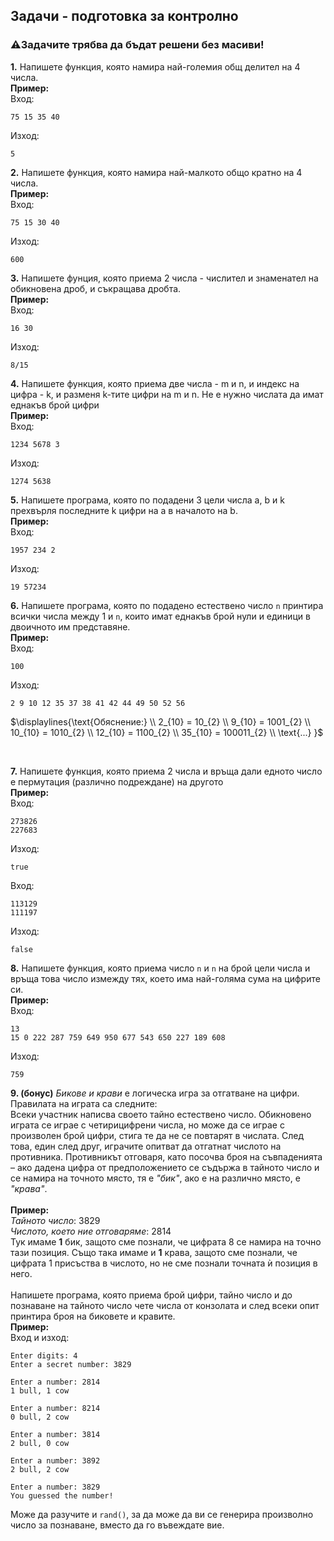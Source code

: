 ## Задачи - подготовка за контролно
### ⚠️Задачите трябва да бъдат решени без масиви!

**1.** Напишете функция, която намира най-големия общ делител на 4 числа.
</br>
**Пример:**
</br>
Вход:
```
75 15 35 40
```
Изход:
```
5
```
**2.** Напишете функция, която намира най-малкото общо кратно на 4 числа.
</br>
**Пример:**
</br>
Вход:
```
75 15 30 40
```
Изход:
```
600
```
**3.** Напишете фунция, която приема 2 числа - числител и знаменател на обикновена дроб, и съкращава дробта.
</br>
**Пример:**
</br>
Вход:
```
16 30
```
Изход:
```
8/15
```
**4.** Напишете функция, която приема две числа - m и n, и индекс на цифра - k, и разменя k-тите цифри на m и n. Не е нужно числата да имат еднакъв брой цифри
</br>
**Пример:**
</br>
Вход:
```
1234 5678 3
```
Изход:
```
1274 5638
```
**5.** Напишете програма, която по подадени 3 цели числа a, b и k прехвърля последните k цифри на a в началото на b.
</br>
**Пример:**
</br>
Вход:
```
1957 234 2
```
Изход:
```
19 57234
```
**6.** Напишете програма, която по подадено естествено число ```n``` принтира всички числа между 1 и ```n```, които имат еднакъв брой 
нули и единици в двоичното им представяне.
</br>
**Пример:**
</br>
Вход:
```
100
```
Изход:
```
2 9 10 12 35 37 38 41 42 44 49 50 52 56
```

$`\displaylines{\text{Обяснение:} \\ 2_{10} = 10_{2} \\  
9_{10} = 1001_{2} \\  
10_{10} = 1010_{2} \\
12_{10} = 1100_{2} \\
35_{10} = 100011_{2} \\
\text{...}
}`$

</br>

**7.** Напишете функция, която приема 2 числа и връща дали едното число е пермутация (различно подреждане) на другото
</br>
**Пример:**
</br>
Вход:
```
273826
227683
```
Изход:
```
true
```
Вход:
```
113129
111197
```
Изход:
```
false
```
**8.** Напишете функция, която приема число ```n``` и ```n``` на брой цели числа и връща това число измежду тях, което има най-голяма сума на цифрите си.
</br>
**Пример:**
</br>
Вход:
```
13
15 0 222 287 759 649 950 677 543 650 227 189 608
```
Изход:
```
759
```
**9. (бонус)** *Бикове и крави* е логическа игра за отгатване на цифри. Правилата на играта са следните: </br>
Всеки участник написва своето тайно естествено число. Обикновено играта се играе с четирицифрени числа, но може да се играе с произволен брой цифри, стига те да не се повтарят в числата. След това, един след друг, играчите опитват да отгатнат числото на противника. Противникът отговаря, като посочва броя на съвпаденията – ако дадена цифра от предположението се съдържа в тайното число и се намира на точното място, тя е *"бик"*, ако е на различно място, е *"крава"*. </br> </br>
**Пример:** </br>
*Тайното число*: 3829 </br>
*Числото, което ние отговаряме*: 2814 </br>
Тук имаме **1** бик, защото сме познали, че цифрата 8 се намира на точно тази позиция. Също така имаме и **1** крава, защото сме познали, че цифрата 1 присъства в числото, но не сме познали точната ѝ позиция в него. </br> </br>
Напишете програма, която приема брой цифри, тайно число и до познаване на тайното число чете числа от конзолата и след всеки опит принтира броя на биковете и кравите. </br>
**Пример:** </br>
Вход и изход:
```
Enter digits: 4
Enter a secret number: 3829

Enter a number: 2814
1 bull, 1 cow

Enter a number: 8214
0 bull, 2 cow

Enter a number: 3814
2 bull, 0 cow

Enter a number: 3892
2 bull, 2 cow

Enter a number: 3829
You guessed the number!
```
Може да разучите и ```rand()```, за да може да ви се генерира произволно число за познаване, вместо да го въвеждате вие.
